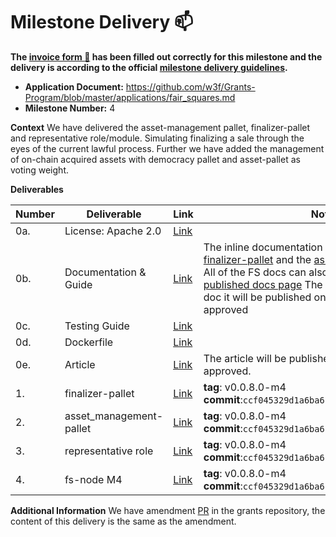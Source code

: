 # Milestone Delivery :mailbox:

**The [invoice form :pencil:](https://docs.google.com/forms/d/e/1FAIpQLSfmNYaoCgrxyhzgoKQ0ynQvnNRoTmgApz9NrMp-hd8mhIiO0A/viewform) has been filled out correctly for this milestone and the delivery is according to the official [milestone delivery guidelines](https://github.com/w3f/Grants-Program/blob/master/docs/milestone-deliverables-guidelines.md).**  

* **Application Document:** https://github.com/w3f/Grants-Program/blob/master/applications/fair_squares.md
* **Milestone Number:** 4

**Context** 
We have delivered the asset-management pallet, finalizer-pallet and representative role/module. Simulating finalizing a sale through the eyes of the current lawful process. Further we have added the management of on-chain acquired assets with democracy pallet and asset-pallet as voting weight.

**Deliverables**

| Number | Deliverable | Link | Notes |
| ------------- | ------------- | ------------- |------------- |
| 0a. | License: Apache 2.0 |[Link](https://github.com/Fair-Squares/fair-squares/blob/main/LICENSE)| | 
| 0b.  | Documentation & Guide |[Link](https://docs.google.com/document/d/12Q7jXUIdja_ni-VFyIUWDgCFK9Ie0-cUwn7-4-BB8xU/edit?usp=sharing)| The inline documentation is the lib.rs files of [finalizer-pallet](https://github.com/Fair-Squares/fair-squares/blob/main/pallets/finalizer/src/lib.rs) and the [asset_management-pallet](https://github.com/Fair-Squares/fair-squares/blob/main/pallets/asset_management/src/lib.rs). All of the FS docs can also be found on the [published docs page](https://fair-squares.github.io/fair-squares/fs_node/index.html) The basic tutorial is in the G-doc it will be published once the milestone is approved| 
| 0c. | Testing Guide |[Link](https://github.com/Fair-Squares/fair-squares#run-all-tests) || 
| 0d. | Dockerfile |[Link](https://github.com/Fair-Squares/fair-squares/blob/main/Dockerfile) | | 
| 0e.  | Article |[Link](https://docs.google.com/document/d/101Rpnn907J0F4xrVlYNCAsT1fCYRenL6qUdZrSOdCdc/edit?usp=sharing)| The article will be published once the milestone is approved. | 
| 1.  | finalizer-pallet |[Link](https://github.com/Fair-Squares/fair-squares/tree/main/pallets/finalizer)| **tag**: v0.0.8.0-m4 </br> **commit**:`ccf045329d1a6ba617dd6c0d42b5613aa6986d4d`|
| 2.  | asset_management-pallet |[Link](https://github.com/Fair-Squares/fair-squares/tree/main/pallets/asset_management)| **tag**: v0.0.8.0-m4 </br> **commit**:`ccf045329d1a6ba617dd6c0d42b5613aa6986d4d`|
| 3.  | representative role |[Link](https://github.com/Fair-Squares/fair-squares/blob/main/pallets/roles/src/types.rs#L174-L213)| **tag**: v0.0.8.0-m4 </br> **commit**:`ccf045329d1a6ba617dd6c0d42b5613aa6986d4d`|
| 4.  | fs-node M4 |[Link](https://github.com/Fair-Squares/fair-squares)| **tag**: v0.0.8.0-m4 </br> **commit**:`ccf045329d1a6ba617dd6c0d42b5613aa6986d4d`|

**Additional Information**
We have amendment [PR](https://github.com/w3f/Grants-Program/pull/1330) in the grants repository, the content of this delivery is the same as the amendment.

